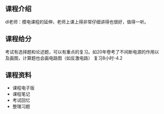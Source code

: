 ## 课程介绍
dl老师：模电课程的延伸，老师上课上得非常仔细讲得也很好，值得一听。
## 课程给分
考试有选择题和论述题，可以有重点的复习。如20年卷考了不间断电源的作用以及画图，计算题也会画电路图（如反激电路）
复习8小时-4.2
## 课程资料
- 课程电子版
- 课程笔记
- 考试回忆
- 整理习题
